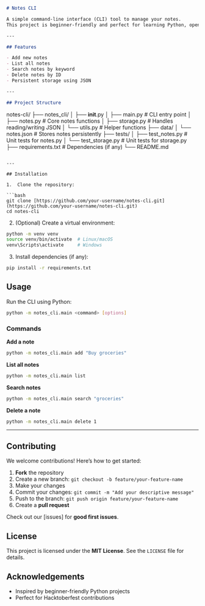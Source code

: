 
```markdown
# Notes CLI

A simple command-line interface (CLI) tool to manage your notes.
This project is beginner-friendly and perfect for learning Python, open source, and contributing during Hacktoberfest.

---

## Features

- Add new notes
- List all notes
- Search notes by keyword
- Delete notes by ID
- Persistent storage using JSON

---

## Project Structure

```

notes-cli/
├── notes\_cli/
│   ├── **init**.py
│   ├── main.py           \# CLI entry point
│   ├── notes.py          \# Core notes functions
│   ├── storage.py        \# Handles reading/writing JSON
│   └── utils.py          \# Helper functions
├── data/
│   └── notes.json        \# Stores notes persistently
├── tests/
│   ├── test\_notes.py     \# Unit tests for notes.py
│   └── test\_storage.py   \# Unit tests for storage.py
├── requirements.txt      \# Dependencies (if any)
└── README.md

````

---

## Installation

1.  Clone the repository:

```bash
git clone [https://github.com/your-username/notes-cli.git](https://github.com/your-username/notes-cli.git)
cd notes-cli
````

2.  (Optional) Create a virtual environment:

<!-- end list -->

```bash
python -m venv venv
source venv/bin/activate  # Linux/macOS
venv\Scripts\activate     # Windows
```

3.  Install dependencies (if any):

<!-- end list -->

```bash
pip install -r requirements.txt
```

## Usage

Run the CLI using Python:

```bash
python -m notes_cli.main <command> [options]
```

### Commands

**Add a note**

```bash
python -m notes_cli.main add "Buy groceries"
```

**List all notes**

```bash
python -m notes_cli.main list
```

**Search notes**

```bash
python -m notes_cli.main search "groceries"
```

**Delete a note**

```bash
python -m notes_cli.main delete 1
```

-----

## Contributing

We welcome contributions\! Here’s how to get started:

1.  **Fork** the repository
2.  Create a new branch: `git checkout -b feature/your-feature-name`
3.  Make your changes
4.  Commit your changes: `git commit -m "Add your descriptive message"`
5.  Push to the branch: `git push origin feature/your-feature-name`
6.  Create a **pull request**

Check out our [issues] for **good first issues**.

## License

This project is licensed under the **MIT License**. See the `LICENSE` file for details.

## Acknowledgements

  - Inspired by beginner-friendly Python projects
  - Perfect for Hacktoberfest contributions


```
